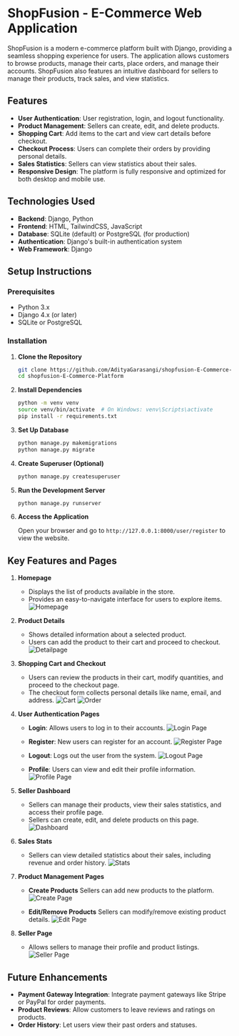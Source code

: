 # ShopFusion - E-Commerce Web Application

ShopFusion is a modern e-commerce platform built with Django, providing a seamless shopping experience for users. The application allows customers to browse products, manage their carts, place orders, and manage their accounts. ShopFusion also features an intuitive dashboard for sellers to manage their products, track sales, and view statistics.

## Features

- **User Authentication**: User registration, login, and logout functionality.
- **Product Management**: Sellers can create, edit, and delete products.
- **Shopping Cart**: Add items to the cart and view cart details before checkout.
- **Checkout Process**: Users can complete their orders by providing personal details.
- **Sales Statistics**: Sellers can view statistics about their sales.
- **Responsive Design**: The platform is fully responsive and optimized for both desktop and mobile use.

## Technologies Used

- **Backend**: Django, Python
- **Frontend**: HTML, TailwindCSS, JavaScript
- **Database**: SQLite (default) or PostgreSQL (for production)
- **Authentication**: Django's built-in authentication system
- **Web Framework**: Django


## Setup Instructions

### Prerequisites

- Python 3.x
- Django 4.x (or later)
- SQLite or PostgreSQL

### Installation

1. **Clone the Repository**

   ```bash
   git clone https://github.com/AdityaGarasangi/shopfusion-E-Commerce-Platform.git
   cd shopfusion-E-Commerce-Platform

2. **Install Dependencies**

   ```bash
   python -m venv venv
   source venv/bin/activate  # On Windows: venv\Scripts\activate
   pip install -r requirements.txt

3. **Set Up Database**

   ```bash
   python manage.py makemigrations
   python manage.py migrate

4. **Create Superuser (Optional)**

   ```bash
   python manage.py createsuperuser

5. **Run the Development Server**

   ```bash
   python manage.py runserver

6. **Access the Application**

   Open your browser and go to ```http://127.0.0.1:8000/user/register``` to view the website.


## Key Features and Pages

1. **Homepage**
   * Displays the list of products available in the store.
   * Provides an easy-to-navigate interface for users to explore items.
   ![Homepage](images/home.png)


2. **Product Details**
   * Shows detailed information about a selected product.
   * Users can add the product to their cart and proceed to checkout.
     ![Detailpage](images/Details.png)


3. **Shopping Cart and Checkout**
   * Users can review the products in their cart, modify quantities, and proceed to the checkout page.
   * The checkout form collects personal details like name, email, and address.
     ![Cart](images/Cart.png)
     ![Order](images/Order.png)


4. **User Authentication Pages**
   * **Login**: Allows users to log in to their accounts.
     ![Login Page](images/Login.png)
     
   * **Register**: New users can register for an account.
     ![Register Page](images/Register.png)
     
   * **Logout**: Logs out the user from the system.
     ![Logout Page](images/Logout.png)
     
   * **Profile**: Users can view and edit their profile information.
     ![Profile Page](images/Profile.png)


5. **Seller Dashboard**
   * Sellers can manage their products, view their sales statistics, and access their profile page.
   * Sellers can create, edit, and delete products on this page.
     ![Dashboard](images/Dashboard.png)


6. **Sales Stats**
   * Sellers can view detailed statistics about their sales, including revenue and order history.
     ![Stats](images/Stats.png)


7. **Product Management Pages**
   * **Create Products** Sellers can add new products to the platform.
     ![Create Page](images/Create.png)

   * **Edit/Remove Products** Sellers can modify/remove existing product details.
     ![Edit Page](images/Edit.png)
  

8. **Seller Page**
   * Allows sellers to manage their profile and product listings.
     ![Seller Page](images/Seller.png)


## Future Enhancements
   * **Payment Gateway Integration**: Integrate payment gateways like Stripe or PayPal for order payments.
   * **Product Reviews**: Allow customers to leave reviews and ratings on products.
   * **Order History**: Let users view their past orders and statuses.
